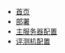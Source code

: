 * [首页](/zh-cn/)
* [部署](/zh-cn/deploy)
* [主服务器配置](/zh-cn/configuration-server)
* [评测机配置](/zh-cn/configuration-judger)